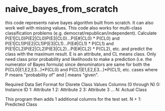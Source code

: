 # naive_bayes_from_scratch
this code represents naive bayes algorithm built from scratch. It can also work well with missing values.
 This code also works for multi-class classification problems (e.g. democrat/republican/independent). 
 Calculate P(E1|CL0)P(E2|CL0)P(E3|CL0)...P(E#|CL0) * P(CL0) and
 P(E1|CL1)P(E2|CL1)P(E3|CL1)...P(E#|CL1) * P(CL1) and
 P(E1|CL2)P(E2|CL2)P(E3|CL2)...P(E#|CL2) * P(CL2), etc. and 
 predict the class with the maximum result. 
 E is an attribute, and CL means class.
 Only need class prior probability and likelihoods to make a prediction
 (i.e. the numerator of Bayes formula) since denominators are 
 same for both the P(CL0|E1,E2,E3...)*P(CL0) and 
 P(CL1|E1,E2,E3...)*P(CL1), etc. cases where P means "probability of" 
 and | means "given".
  
 Required Data Set Format for Disrete Class Values
 Columns (0 through N)
 0: Instance ID
 1: Attribute 1 
 2: Attribute 2
 3: Attribute 3 
 ...
 N: Actual Class
 
 This program then adds 1 additional columns for the test set.
 N + 1: Predicted Class
